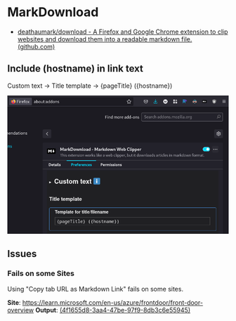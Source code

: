 # MarkDownload

- [deathaumark/download - A Firefox and Google Chrome extension to clip websites and download them into a readable markdown file. (github.com)](https://github.com/deathau/markdownload)
## Include (hostname) in link text

Custom text -> Title template -> {pageTitle} ({hostname})

![](assets/markdownload-title-template.png)





## Issues

### Fails on some Sites

Using "Copy tab URL as Markdown Link" fails on some sites.

**Site**: https://learn.microsoft.com/en-us/azure/frontdoor/front-door-overview
**Output**: [ (4f1655d8-3aa4-47be-97f9-8db3c6e55945)](moz-extension://4f1655d8-3aa4-47be-97f9-8db3c6e55945/_generated_background_page.html)